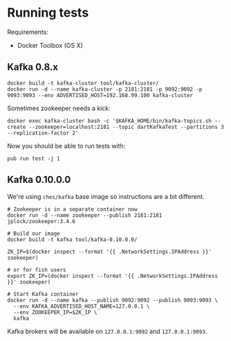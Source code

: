 # Running tests

Requirements:

* Docker Toolbox (OS X)

## Kafka 0.8.x

```
docker build -t kafka-cluster tool/kafka-cluster/
docker run -d --name kafka-cluster -p 2181:2181 -p 9092:9092 -p 9093:9093 --env ADVERTISED_HOST=192.168.99.100 kafka-cluster
```

Sometimes zookeeper needs a kick:

```
docker exec kafka-cluster bash -c '$KAFKA_HOME/bin/kafka-topics.sh --create --zookeeper=localhost:2181 --topic dartKafkaTest --partitions 3 --replication-factor 2'
```

Now you should be able to run tests with:

```
pub run test -j 1
```

## Kafka 0.10.0.0

We're using `ches/kafka` base image so instructions are a bit different.

```
# Zookeeper is in a separate container now
docker run -d --name zookeeper --publish 2181:2181 jplock/zookeeper:3.4.6

# Build our image
docker build -t kafka tool/kafka-0.10.0.0/

ZK_IP=$(docker inspect --format '{{ .NetworkSettings.IPAddress }}' zookeeper)

# or for fish users
export ZK_IP=(docker inspect --format '{{ .NetworkSettings.IPAddress }}' zookeeper)

# Start Kafka container
docker run -d --name kafka --publish 9092:9092 --publish 9093:9093 \
  --env KAFKA_ADVERTISED_HOST_NAME=127.0.0.1 \
  --env ZOOKEEPER_IP=$ZK_IP \
  kafka
```

Kafka brokers will be available on `127.0.0.1:9092` and `127.0.0.1:9093`.
